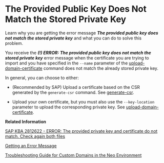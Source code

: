 <!-- loioca3a23a653354d53859caca159176e2e -->

# The Provided Public Key Does Not Match the Stored Private Key

Learn why you are getting the error message ***The provided public key does not match the stored private key*** and what you can do to solve this problem.

You receive the ***\(!\) ERROR: The provided public key does not match the stored private key*** error message when the certificate you are trying to import and you have specified in the `--name` parameter of the [upload-domain-certificate](https://help.sap.com/docs/btp/sap-btp-neo-environment/upload-domain-certificate) command does not match the already stored private key.

In general, you can choose to either:

-   \(Recommended by SAP\) Upload a certificate based on the CSR generated by the `generate-csr` command. See [generate-csr](https://help.sap.com/docs/btp/sap-btp-neo-environment/generate-csr).

-   Upload your own certificate, but you must also use the `--key-location` parameter to upload the corresponding private key. See [upload-domain-certificate](https://help.sap.com/docs/btp/sap-btp-neo-environment/upload-domain-certificate).


**Related Information**  


[SAP KBA 2812622 - ERROR: The provided private key and certificate do not match. Check again both files](https://me.sap.com/notes/2812622)

[Getting an Error Message](getting-an-error-message-a9d40a3.md "This section provides you with some of the most commonly received error messages and what you can do to handle them.")

[Troubleshooting Guide for Custom Domains in the Neo Environment](troubleshooting-guide-for-custom-domains-in-the-neo-environment-216e0ed.md "Use this troubleshooting guide to quickly identify and resolve issues with custom domains in the SAP BTP, Neo environment.")

